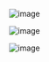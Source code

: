 ![image](https://github.com/user-attachments/assets/985b2a3a-3a67-4ad1-b020-b69e560baa09)

![image](https://github.com/user-attachments/assets/19f05fdb-975c-4409-aa63-7566da81fad2)

![image](https://github.com/user-attachments/assets/4f36398c-011d-44d3-9a61-eab8d73f5ad2)

